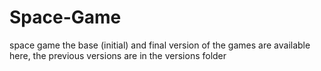 # Space-Game
space game
the base (initial) and final version of the games are available here, the previous versions are in the versions folder
